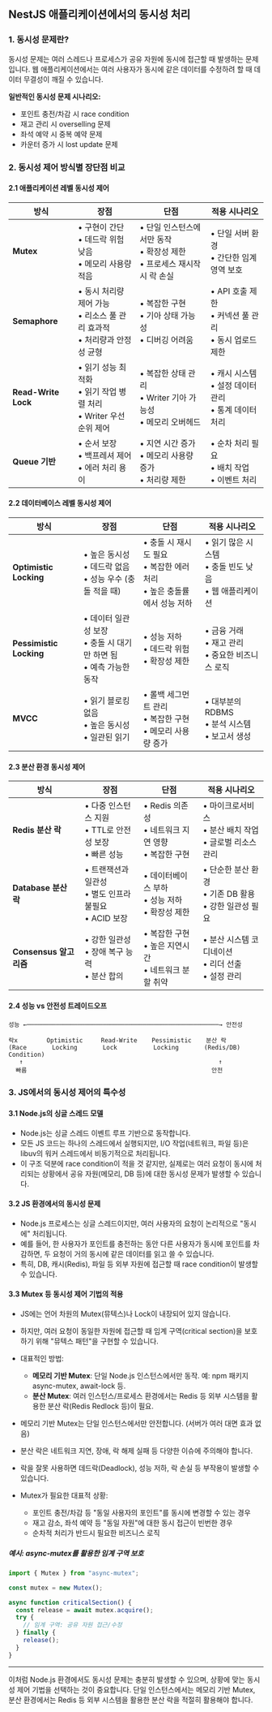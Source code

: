 ## NestJS 애플리케이션에서의 동시성 처리

### 1. 동시성 문제란?

동시성 문제는 여러 스레드나 프로세스가 공유 자원에 동시에 접근할 때 발생하는 문제입니다.
웹 애플리케이션에서는 여러 사용자가 동시에 같은 데이터를 수정하려 할 때 데이터 무결성이 깨질 수 있습니다.

**일반적인 동시성 문제 시나리오:**

- 포인트 충전/차감 시 race condition
- 재고 관리 시 overselling 문제
- 좌석 예약 시 중복 예약 문제
- 카운터 증가 시 lost update 문제

### 2. 동시성 제어 방식별 장단점 비교

#### 2.1 애플리케이션 레벨 동시성 제어

| 방식                | 장점                                                                         | 단점                                                                        | 적용 시나리오                                             |
| ------------------- | ---------------------------------------------------------------------------- | --------------------------------------------------------------------------- | --------------------------------------------------------- |
| **Mutex**           | • 구현이 간단<br>• 데드락 위험 낮음<br>• 메모리 사용량 적음                  | • 단일 인스턴스에서만 동작<br>• 확장성 제한<br>• 프로세스 재시작 시 락 손실 | • 단일 서버 환경<br>• 간단한 임계 영역 보호               |
| **Semaphore**       | • 동시 처리량 제어 가능<br>• 리소스 풀 관리 효과적<br>• 처리량과 안정성 균형 | • 복잡한 구현<br>• 기아 상태 가능성<br>• 디버깅 어려움                      | • API 호출 제한<br>• 커넥션 풀 관리<br>• 동시 업로드 제한 |
| **Read-Write Lock** | • 읽기 성능 최적화<br>• 읽기 작업 병렬 처리<br>• Writer 우선순위 제어        | • 복잡한 상태 관리<br>• Writer 기아 가능성<br>• 메모리 오버헤드             | • 캐시 시스템<br>• 설정 데이터 관리<br>• 통계 데이터 처리 |
| **Queue 기반**      | • 순서 보장<br>• 백프레셔 제어<br>• 에러 처리 용이                           | • 지연 시간 증가<br>• 메모리 사용량 증가<br>• 처리량 제한                   | • 순차 처리 필요<br>• 배치 작업<br>• 이벤트 처리          |

#### 2.2 데이터베이스 레벨 동시성 제어

| 방식                    | 장점                                                                   | 단점                                                                       | 적용 시나리오                                               |
| ----------------------- | ---------------------------------------------------------------------- | -------------------------------------------------------------------------- | ----------------------------------------------------------- |
| **Optimistic Locking**  | • 높은 동시성<br>• 데드락 없음<br>• 성능 우수 (충돌 적을 때)           | • 충돌 시 재시도 필요<br>• 복잡한 에러 처리<br>• 높은 충돌률에서 성능 저하 | • 읽기 많은 시스템<br>• 충돌 빈도 낮음<br>• 웹 애플리케이션 |
| **Pessimistic Locking** | • 데이터 일관성 보장<br>• 충돌 시 대기만 하면 됨<br>• 예측 가능한 동작 | • 성능 저하<br>• 데드락 위험<br>• 확장성 제한                              | • 금융 거래<br>• 재고 관리<br>• 중요한 비즈니스 로직        |
| **MVCC**                | • 읽기 블로킹 없음<br>• 높은 동시성<br>• 일관된 읽기                   | • 롤백 세그먼트 관리<br>• 복잡한 구현<br>• 메모리 사용량 증가              | • 대부분의 RDBMS<br>• 분석 시스템<br>• 보고서 생성          |

#### 2.3 분산 환경 동시성 제어

| 방식                   | 장점                                                       | 단점                                                     | 적용 시나리오                                                |
| ---------------------- | ---------------------------------------------------------- | -------------------------------------------------------- | ------------------------------------------------------------ |
| **Redis 분산 락**      | • 다중 인스턴스 지원<br>• TTL로 안전성 보장<br>• 빠른 성능 | • Redis 의존성<br>• 네트워크 지연 영향<br>• 복잡한 구현  | • 마이크로서비스<br>• 분산 배치 작업<br>• 글로벌 리소스 관리 |
| **Database 분산 락**   | • 트랜잭션과 일관성<br>• 별도 인프라 불필요<br>• ACID 보장 | • 데이터베이스 부하<br>• 성능 저하<br>• 확장성 제한      | • 단순한 분산 환경<br>• 기존 DB 활용<br>• 강한 일관성 필요   |
| **Consensus 알고리즘** | • 강한 일관성<br>• 장애 복구 능력<br>• 분산 합의           | • 복잡한 구현<br>• 높은 지연시간<br>• 네트워크 분할 취약 | • 분산 시스템 코디네이션<br>• 리더 선출<br>• 설정 관리       |

#### 2.4 성능 vs 안전성 트레이드오프

```
성능 ←─────────────────────────────────────────────────────→ 안전성

락x        Optimistic     Read-Write    Pessimistic    분산 락
(Race       Locking       Lock          Locking       (Redis/DB)
Condition)
   ↑                                                      ↑
  빠름                                                   안전
```

### 3. JS에서의 동시성 제어의 특수성

#### 3.1 Node.js의 싱글 스레드 모델

- Node.js는 싱글 스레드 이벤트 루프 기반으로 동작합니다.
- 모든 JS 코드는 하나의 스레드에서 실행되지만, I/O 작업(네트워크, 파일 등)은 libuv의 워커 스레드에서 비동기적으로 처리됩니다.
- 이 구조 덕분에 race condition이 적을 것 같지만, 실제로는 여러 요청이 동시에 처리되는 상황에서 공유 자원(메모리, DB 등)에 대한 동시성 문제가 발생할 수 있습니다.

#### 3.2 JS 환경에서의 동시성 문제

- Node.js 프로세스는 싱글 스레드이지만, 여러 사용자의 요청이 논리적으로 "동시에" 처리됩니다.
- 예를 들어, 한 사용자가 포인트를 충전하는 동안 다른 사용자가 동시에 포인트를 차감하면, 두 요청이 거의 동시에 같은 데이터를 읽고 쓸 수 있습니다.
- 특히, DB, 캐시(Redis), 파일 등 외부 자원에 접근할 때 race condition이 발생할 수 있습니다.

#### 3.3 Mutex 등 동시성 제어 기법의 적용

- JS에는 언어 차원의 Mutex(뮤텍스)나 Lock이 내장되어 있지 않습니다.
- 하지만, 여러 요청이 동일한 자원에 접근할 때 임계 구역(critical section)을 보호하기 위해 "뮤텍스 패턴"을 구현할 수 있습니다.
- 대표적인 방법:

  - **메모리 기반 Mutex**: 단일 Node.js 인스턴스에서만 동작. 예: npm 패키지 async-mutex, await-lock 등.
  - **분산 Mutex**: 여러 인스턴스/프로세스 환경에서는 Redis 등 외부 시스템을 활용한 분산 락(Redis Redlock 등)이 필요.

- 메모리 기반 Mutex는 단일 인스턴스에서만 안전합니다. (서버가 여러 대면 효과 없음)
- 분산 락은 네트워크 지연, 장애, 락 해제 실패 등 다양한 이슈에 주의해야 합니다.
- 락을 잘못 사용하면 데드락(Deadlock), 성능 저하, 락 손실 등 부작용이 발생할 수 있습니다.

- Mutex가 필요한 대표적 상황:
  - 포인트 충전/차감 등 "동일 사용자의 포인트"를 동시에 변경할 수 있는 경우
  - 재고 감소, 좌석 예약 등 "동일 자원"에 대한 동시 접근이 빈번한 경우
  - 순차적 처리가 반드시 필요한 비즈니스 로직

##### 예시: async-mutex를 활용한 임계 구역 보호

```typescript
import { Mutex } from "async-mutex";

const mutex = new Mutex();

async function criticalSection() {
  const release = await mutex.acquire();
  try {
    // 임계 구역: 공유 자원 접근/수정
  } finally {
    release();
  }
}
```

---

이처럼 Node.js 환경에서도 동시성 문제는 충분히 발생할 수 있으며, 상황에 맞는 동시성 제어 기법을 선택하는 것이 중요합니다. 단일 인스턴스에서는 메모리 기반 Mutex, 분산 환경에서는 Redis 등 외부 시스템을 활용한 분산 락을 적절히 활용해야 합니다.
